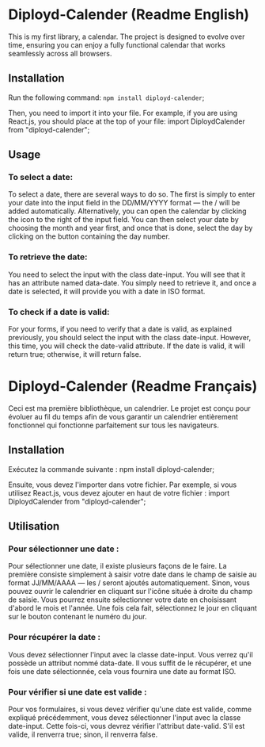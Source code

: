 # Diployd-Calender (Readme English)

This is my first library, a calendar. The project is designed to evolve over time, ensuring you can enjoy a fully functional calendar that works seamlessly across all browsers.


## Installation

Run the following command: `npm install diployd-calender`;

Then, you need to import it into your file. For example, if you are using React.js, you should place at the top of your file:
import DiploydCalender from "diployd-calender";


## Usage

### To select a date:

To select a date, there are several ways to do so. The first is simply to enter your date into the input field in the DD/MM/YYYY format — the / will be added automatically. Alternatively, you can open the calendar by clicking the icon to the right of the input field. You can then select your date by choosing the month and year first, and once that is done, select the day by clicking on the button containing the day number.

### To retrieve the date:

You need to select the input with the class date-input. You will see that it has an attribute named data-date. You simply need to retrieve it, and once a date is selected, it will provide you with a date in ISO format.

### To check if a date is valid:

For your forms, if you need to verify that a date is valid, as explained previously, you should select the input with the class date-input. However, this time, you will check the date-valid attribute. If the date is valid, it will return true; otherwise, it will return false.



# Diployd-Calender (Readme Français)

Ceci est ma première bibliothèque, un calendrier. Le projet est conçu pour évoluer au fil du temps afin de vous garantir un calendrier entièrement fonctionnel qui fonctionne parfaitement sur tous les navigateurs.


## Installation

Exécutez la commande suivante :
npm install diployd-calender;

Ensuite, vous devez l'importer dans votre fichier. Par exemple, si vous utilisez React.js, vous devez ajouter en haut de votre fichier :
import DiploydCalender from "diployd-calender";


## Utilisation

### Pour sélectionner une date :

Pour sélectionner une date, il existe plusieurs façons de le faire. La première consiste simplement à saisir votre date dans le champ de saisie au format JJ/MM/AAAA — les / seront ajoutés automatiquement. Sinon, vous pouvez ouvrir le calendrier en cliquant sur l'icône située à droite du champ de saisie. Vous pourrez ensuite sélectionner votre date en choisissant d'abord le mois et l'année. Une fois cela fait, sélectionnez le jour en cliquant sur le bouton contenant le numéro du jour.

### Pour récupérer la date :

Vous devez sélectionner l'input avec la classe date-input. Vous verrez qu'il possède un attribut nommé data-date. Il vous suffit de le récupérer, et une fois une date sélectionnée, cela vous fournira une date au format ISO.

### Pour vérifier si une date est valide :

Pour vos formulaires, si vous devez vérifier qu'une date est valide, comme expliqué précédemment, vous devez sélectionner l'input avec la classe date-input. Cette fois-ci, vous devrez vérifier l'attribut date-valid. S'il est valide, il renverra true; sinon, il renverra false.


